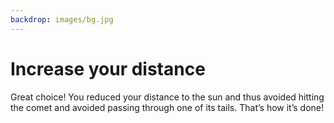 ```yaml
---
backdrop: images/bg.jpg
---
```


# Increase your distance

Great choice! You reduced your distance to the sun and thus avoided hitting the comet and avoided passing through one of its tails. That’s how it’s done!

<Page url="continue" instructions="" action="Pass the comet" condition="none" />